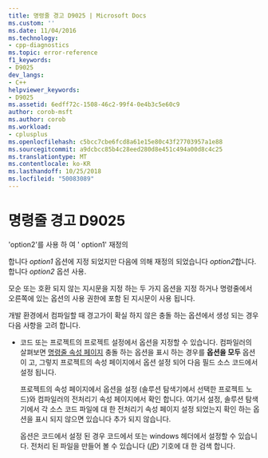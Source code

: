 ```yaml
---
title: 명령줄 경고 D9025 | Microsoft Docs
ms.custom: ''
ms.date: 11/04/2016
ms.technology:
- cpp-diagnostics
ms.topic: error-reference
f1_keywords:
- D9025
dev_langs:
- C++
helpviewer_keywords:
- D9025
ms.assetid: 6edff72c-1508-46c2-99f4-0e4b3c5e60c9
author: corob-msft
ms.author: corob
ms.workload:
- cplusplus
ms.openlocfilehash: c5bcc7cbe6fcd8a61e15e80c43f27703957a1e88
ms.sourcegitcommit: a9dcbcc85b4c28eed280d8e451c494a00d8c4c25
ms.translationtype: MT
ms.contentlocale: ko-KR
ms.lasthandoff: 10/25/2018
ms.locfileid: "50083089"
---
```

# <a name="command-line-warning-d9025"></a>명령줄 경고 D9025

'option2'를 사용 하 여 ' option1' 재정의

합니다 *option1* 옵션에 지정 되었지만 다음에 의해 재정의 되었습니다 *option2*합니다. 합니다 *option2* 옵션 사용.

모순 또는 호환 되지 않는 지시문을 지정 하는 두 가지 옵션을 지정 하거나 명령줄에서 오른쪽에 있는 옵션의 사용 권한에 포함 된 지시문이 사용 됩니다.

개발 환경에서 컴파일할 때 경고가이 확실 하지 않은 충돌 하는 옵션에서 생성 되는 경우 다음 사항을 고려 합니다.

- 코드 또는 프로젝트의 프로젝트 설정에서 옵션을 지정할 수 있습니다. 컴파일러의 살펴보면 [명령줄 속성 페이지](../../ide/command-line-property-pages.md) 충돌 하는 옵션을 표시 하는 경우를 **옵션을 모두** 옵션이 고, 그렇지 프로젝트의 속성 페이지에서 옵션 설정 되어 다음 필드 소스 코드에서 설정 됩니다.

   프로젝트의 속성 페이지에서 옵션을 설정 (솔루션 탐색기에서 선택한 프로젝트 노드)와 컴파일러의 전처리기 속성 페이지에서 확인 합니다.  여기서 설정, 솔루션 탐색기에서 각 소스 코드 파일에 대 한 전처리기 속성 페이지 설정 되었는지 확인 하는 옵션을 표시 되지 않으면 있습니다 추가 되지 않습니다.

   옵션은 코드에서 설정 된 경우 코드에서 또는 windows 헤더에서 설정할 수 있습니다.  전처리 된 파일을 만들어 볼 수 있습니다 ([/P](../../build/reference/p-preprocess-to-a-file.md)) 기호에 대 한 검색 합니다.